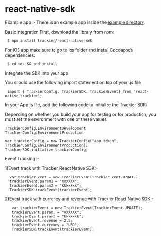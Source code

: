 # react-native-sdk
Example app :- There is an example app inside the [example directory](https://github.com/trackier/react-native-sdk/tree/main/example).

Basic integration
First, download the library from npm:

     $ npm install trackier/react-native-sdk
     
For iOS app make sure to go to ios folder and install Cocoapods dependencies:
     
     $ cd ios && pod install

Integrate the SDK into your app 

You should use the following import statement on top of your .js file

     import { TrackierConfig, TrackierSDK, TrackierEvent} from 'react-native-trackier';

In your App.js file, add the following code to initialize the Trackier SDK:

Depending on whether you build your app for testing or for production, you must set the environment with one of these values:
```
TrackierConfig.EnvironmentDevelopment
TrackierConfig.EnvironmentProduction
```

    var trackierConfig = new TrackierConfig("app_token", TrackierConfig.EnvironmentProduction);
    TrackierSDK.initialize(trackierConfig);

Event Tracking :-

1)Event track with Trackier React Native SDK:-
   
      var trackierEvent = new TrackierEvent(TrackierEvent.UPDATE);
      trackierEvent.param1 = "XXXXXX";
      trackierEvent.param2 = "kkkkkkk";
      TrackierSDK.trackEvent(trackierEvent);

2)Event track with currency and revenue with Trackier React Native SDK:- 

       var trackierEvent = new TrackierEvent(TrackierEvent.UPDATE);
       trackierEvent.param1 = "XXXXXX";
       trackierEvent.param2 = "kkkkkkk";
       trackierEvent.revenue = 2.5;
       trackierEvent.currency = "USD";
       TrackierSDK.trackEvent(trackierEvent);
